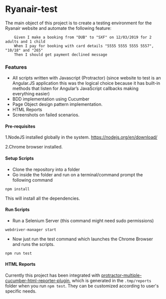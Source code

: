# Ryanair-test

The main object of this project is to create a testing environment for the Ryanair website and automate the following feature:
```
    Given I make a booking from "DUB" to "SXF" on 12/03/2019 for 2 adults and 1 child
    When I pay for booking with card details "5555 5555 5555 5557", "10/18" and "265"
    Then I should get payment declined message
```
### Features
* All scripts written with Javascript (Protractor) (since website to test is an Angular.JS application this was the logical choice because it has built-in methods that listen for Angular’s JavaScript callbacks making everything easier)
* BDD implementation using Cucumber
* Page Object design pattern implementation.
* HTML Reports
* Screenshots on failed scenarios.

#### Pre-requisites
1.NodeJS installed globally in the system.
https://nodejs.org/en/download/

2.Chrome browser installed.


#### Setup Scripts
* Clone the repository into a folder
* Go inside the folder and run on a terminal/command prompt the following command

```
npm install
```
This will install all the dependencies.


#### Run Scripts
* Run a Selenium Server (this command might need sudo permissions)
```
webdriver-manager start
```
* Now just run the test command which launches the Chrome Browser and runs the scripts.
```
npm run test
```

#### HTML Reports
Currently this project has been integrated with [protractor-multiple-cucumber-html-reporter-plugin](https://github.com/wswebcreation/protractor-multiple-cucumber-html-reporter-plugin), which is generated in the `.tmp/reports` folder when you run `npm test`.
They can be customized according to user's specific needs.
